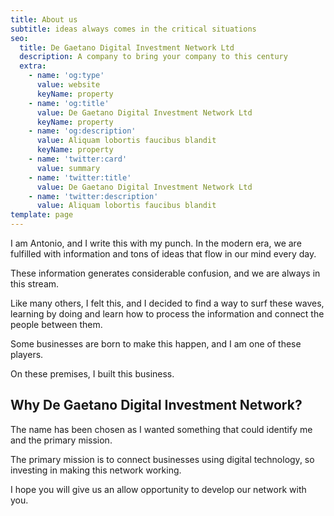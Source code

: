 ```yaml
---
title: About us
subtitle: ideas always comes in the critical situations
seo:
  title: De Gaetano Digital Investment Network Ltd
  description: A company to bring your company to this century
  extra:
    - name: 'og:type'
      value: website
      keyName: property
    - name: 'og:title'
      value: De Gaetano Digital Investment Network Ltd
      keyName: property
    - name: 'og:description'
      value: Aliquam lobortis faucibus blandit
      keyName: property
    - name: 'twitter:card'
      value: summary
    - name: 'twitter:title'
      value: De Gaetano Digital Investment Network Ltd
    - name: 'twitter:description'
      value: Aliquam lobortis faucibus blandit
template: page
---
```

I am Antonio, and I write this with my punch. In the modern era, we are fulfilled with information and tons of ideas that flow in our mind every day. 

These information generates considerable confusion, and we are always in this stream. 

Like many others, I felt this, and I decided to find a way to surf these waves, learning by doing and learn how to process the information and connect the people between them.

Some businesses are born to make this happen, and I am one of these players. 

On these premises, I built this business. 

## Why De Gaetano Digital Investment Network? 

The name has been chosen as I wanted something that could identify me and the primary mission. 

The primary mission is to connect businesses using digital technology, so investing in making this network working. 

I hope you will give us an allow opportunity to develop our network with you. 



 
